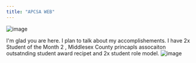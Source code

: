 ```yaml
---
title: "APCSA WEB"
---
```

![image](https://user-images.githubusercontent.com/88113145/172910498-29671868-32f9-44c8-a11e-7071f60b0cb9.png)

I'm glad you are here. I plan to talk about my accomplishements. I have 2x Student of the Month 2 , Middlesex County princapls assocaiton outsatnding student award recipet and 2x student role model. 
![image](https://user-images.githubusercontent.com/88113145/172910561-be6ec467-91b8-4e83-bed3-ecef96fbcff4.png)

